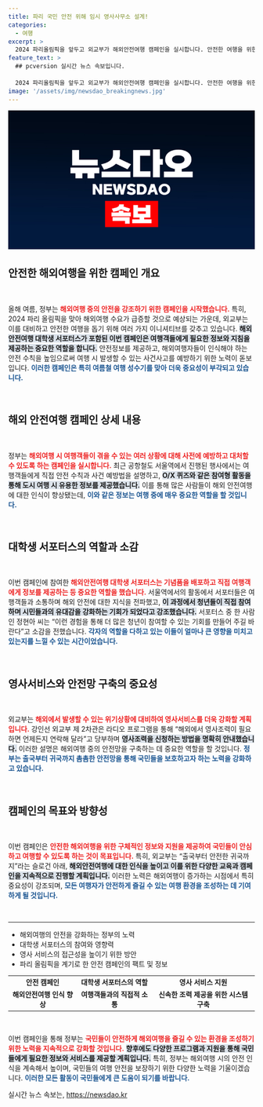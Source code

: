 ```yaml
---
title: 파리 국민 안전 위해 임시 영사사무소 설계!
categories:
  - 여행
excerpt: >
  2024 파리올림픽을 앞두고 외교부가 해외안전여행 캠페인을 실시합니다. 안전한 여행을 위한 정보와 기념품 배포를 통해旅行객의 사고 예방을 지원하며, 임시 영사사무소도 운영 계획을 밝혔습니다.
feature_text: >
  ## pcversion 실시간 뉴스 속보입니다.

  2024 파리올림픽을 앞두고 외교부가 해외안전여행 캠페인을 실시합니다. 안전한 여행을 위한 정보와 기념품 배포를 통해旅行객의 사고 예방을 지원하며, 임시 영사사무소도 운영 계획을 밝혔습니다.
image: '/assets/img/newsdao_breakingnews.jpg'
---
```


<p><img src="/assets/img/newsdao_breakingnews.jpg" alt="pcversion 속보" /></p>

<h2 data-ke-size="size26">안전한 해외여행을 위한 캠페인 개요</h2>

<p data-ke-size="size16">&nbsp;</p>

<p>올해 여름, 정부는 <b><span style="color: #ee2323;">해외여행 중의 안전을 강조하기 위한 캠페인을 시작했습니다.</span></b> 특히, 2024 파리 올림픽을 맞아 해외여행 수요가 급증할 것으로 예상되는 가운데, 외교부는 이를 대비하고 안전한 여행을 돕기 위해 여러 가지 이니셔티브를 갖추고 있습니다. <b><span style="background-color: #21538527;">해외안전여행 대학생 서포터스가 포함된 이번 캠페인은 여행객들에게 필요한 정보와 지침을 제공하는 중요한 역할을 합니다.</span></b> 안전정보를 제공하고, 해외여행자들이 인식해야 하는 안전 수칙을 높임으로써 여행 시 발생할 수 있는 사건사고를 예방하기 위한 노력이 돋보입니다. <b><span style="color: #1a5490;">이러한 캠페인은 특히 여름철 여행 성수기를 맞아 더욱 중요성이 부각되고 있습니다.</span></b></p>

<p data-ke-size="size16">&nbsp;</p>

<h2 data-ke-size="size26">해외 안전여행 캠페인 상세 내용</h2>

<p data-ke-size="size16">&nbsp;</p>

<p>정부는 <b><span style="color: #ee2323;">해외여행 시 여행객들이 겪을 수 있는 여러 상황에 대해 사전에 예방하고 대처할 수 있도록 하는 캠페인을 실시합니다.</span></b> 최근 공항철도 서울역에서 진행된 행사에서는 여행객들에게 직접 안전 수칙과 사건 예방법을 설명하고, <b><span style="background-color: #21538527;">O/X 퀴즈와 같은 참여형 활동을 통해 도시 여행 시 유용한 정보를 제공했습니다.</span></b> 이를 통해 많은 사람들이 해외 안전여행에 대한 인식이 향상됐는데, <b><span style="color: #1a5490;">이와 같은 정보는 여행 중에 매우 중요한 역할을 할 것입니다.</span></b> </p>

<p data-ke-size="size16">&nbsp;</p>

<h2 data-ke-size="size26">대학생 서포터스의 역할과 소감</h2>

<p data-ke-size="size16">&nbsp;</p>

<p>이번 캠페인에 참여한 <b><span style="color: #ee2323;">해외안전여행 대학생 서포터스는 기념품을 배포하고 직접 여행객에게 정보를 제공하는 등 중요한 역할을 했습니다.</span></b> 서울역에서의 활동에서 서포터들은 여행객들과 소통하며 해외 안전에 대한 지식을 전파했고, <b><span style="background-color: #21538527;">이 과정에서 청년들이 직접 참여하며 시민들과의 유대감을 강화하는 기회가 되었다고 강조했습니다.</span></b> 서포터스 중 한 사람인 정현아 씨는 “이런 경험을 통해 더 많은 청년이 참여할 수 있는 기회를 만들어 주길 바란다”고 소감을 전했습니다. <b><span style="color: #1a5490;">각자의 역할을 다하고 있는 이들이 얼마나 큰 영향을 미치고 있는지를 느낄 수 있는 시간이었습니다.</span></b></p>

<p data-ke-size="size16">&nbsp;</p>

<h2 data-ke-size="size26">영사서비스와 안전망 구축의 중요성</h2>

<p data-ke-size="size16">&nbsp;</p>

<p>외교부는 <b><span style="color: #ee2323;">해외에서 발생할 수 있는 위기상황에 대비하여 영사서비스를 더욱 강화할 계획입니다.</span></b> 강인선 외교부 제 2차관은 라디오 프로그램을 통해 “해외에서 영사조력이 필요하면 언제든지 연락해 달라”고 당부하며 <b><span style="background-color: #21538527;">영사조력을 신청하는 방법을 명확히 안내했습니다.</span></b> 이러한 설명은 해외여행 중의 안전망을 구축하는 데 중요한 역할을 할 것입니다. <b><span style="color: #1a5490;">정부는 출국부터 귀국까지 촘촘한 안전망을 통해 국민들을 보호하고자 하는 노력을 강화하고 있습니다.</span></b></p>

<p data-ke-size="size16">&nbsp;</p>

<h2 data-ke-size="size26">캠페인의 목표와 방향성</h2>

<p data-ke-size="size16">&nbsp;</p>

<p>이번 캠페인은 <b><span style="color: #ee2323;">안전한 해외여행을 위한 구체적인 정보와 지원을 제공하여 국민들이 안심하고 여행할 수 있도록 하는 것이 목표입니다.</span></b> 특히, 외교부는 “출국부터 안전한 귀국까지”라는 슬로건 아래, <b><span style="background-color: #21538527;">해외안전여행에 대한 인식을 높이고 이를 위한 다양한 교육과 캠페인을 지속적으로 진행할 계획입니다.</span></b> 이러한 노력은 해외여행이 증가하는 시점에서 특히 중요성이 강조되며, <b><span style="color: #1a5490;">모든 여행자가 안전하게 즐길 수 있는 여행 환경을 조성하는 데 기여하게 될 것입니다.</span></b></p>

<p data-ke-size="size16">&nbsp;</p>

<hr>

<ul>
    <li>해외여행의 안전을 강화하는 정부의 노력</li>
    <li>대학생 서포터스의 참여와 영향력</li>
    <li>영사 서비스의 접근성을 높이기 위한 방안</li>
    <li>파리 올림픽을 계기로 한 안전 캠페인의 팩트 및 정보</li>
</ul>

<table style="width: 100%; border-collapse: collapse;">
    <tr>
        <td style="text-align: center; height: 17px;"><b>안전 캠페인</b></td>
        <td style="text-align: center; height: 17px;"><b>대학생 서포터스의 역할</b></td>
        <td style="text-align: center; height: 17px;"><b>영사 서비스 지원</b></td>
    </tr>
    <tr>
        <td style="text-align: center; height: 17px;"><b>해외안전여행 인식 향상</b></td>
        <td style="text-align: center; height: 17px;"><b>여행객들과의 직접적 소통</b></td>
        <td style="text-align: center; height: 17px;"><b>신속한 조력 제공을 위한 시스템 구축</b></td>
    </tr>
</table>

<p data-ke-size="size16">&nbsp;</p>

<p>이번 캠페인을 통해 정부는 <b><span style="color: #ee2323;">국민들이 안전하게 해외여행을 즐길 수 있는 환경을 조성하기 위한 노력을 지속적으로 강화할 것입니다.</span></b> <b><span style="background-color: #21538527;">향후에도 다양한 프로그램과 지원을 통해 국민들에게 필요한 정보와 서비스를 제공할 계획입니다.</span></b> 특히, 정부는 해외여행 시의 안전 인식을 계속해서 높이며, 국민들의 여행 안전을 보장하기 위한 다양한 노력을 기울이겠습니다. <b><span style="color: #1a5490;">이러한 모든 활동이 국민들에게 큰 도움이 되기를 바랍니다.</span></b></p>
실시간 뉴스 속보는, <a href="https://newsdao.kr" rel="dofollow">https://newsdao.kr</a>


